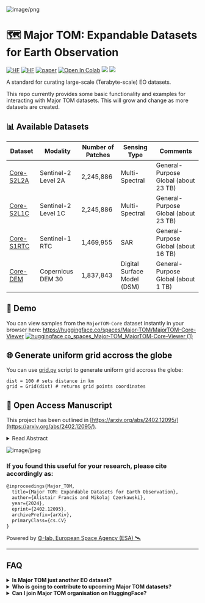 
![image/png](https://cdn-uploads.huggingface.co/production/uploads/6304c06eeb6d777a838eab63/BJKsLwX0GG4W3-gdf40TJ.png)

# 🗺️ Major TOM: Expandable Datasets for Earth Observation
[![HF](https://img.shields.io/badge/%F0%9F%A4%97-Datasets-yellow)](https://www.huggingface.co/Major-TOM) [![HF](https://img.shields.io/badge/%F0%9F%A4%97-Spaces_Demo-yellow)](https://huggingface.co/spaces/Major-TOM/MajorTOM-Core-Viewer) [![paper](https://img.shields.io/badge/arXiv-2402.12095-D12424)](https://www.arxiv.org/abs/2402.12095) <a href="https://colab.research.google.com/github/ESA-PhiLab/Major-TOM/blob/main/03-Filtering-in-Colab.ipynb" target="_parent"><img src="https://colab.research.google.com/assets/colab-badge.svg" alt="Open In Colab"/></a> <a href='https://www.youtube.com/watch?v=KonWxQ1mCpA'><img src='https://img.shields.io/badge/YouTube-%23FF0000.svg?style=flat&logo=youtube&logoColor=white' /></a> <a href='https://open.spotify.com/episode/6R3Rsi3iMwvuumlqFKJbIM'><img src='https://img.shields.io/badge/Spotify-1ED760?&logo=spotify&logoColor=white' /></a>


A standard for curating large-scale (Terabyte-scale) EO datasets.

This repo currently provides some basic functionality and examples for interacting with Major TOM datasets. This will grow and change as more datasets are created.

## 📊 Available Datasets
| Dataset    | Modality            | Number of Patches | Sensing Type | Comments |
|------------|---------------------|-------------------|--------------|----------|
| [Core-S2L2A](https://huggingface.co/datasets/Major-TOM/Core-S2L2A) | Sentinel-2 Level 2A | 2,245,886 | Multi-Spectral | General-Purpose Global (about 23 TB) |
| [Core-S2L1C](https://huggingface.co/datasets/Major-TOM/Core-S2L1C) | Sentinel-2 Level 1C | 2,245,886 | Multi-Spectral | General-Purpose Global (about 23 TB) |
| [Core-S1RTC](https://huggingface.co/datasets/Major-TOM/Core-S1RTC) | Sentinel-1 RTC | 1,469,955 | SAR | General-Purpose Global (about 16 TB) |
| [Core-DEM](https://huggingface.co/datasets/Major-TOM/Core-DEM) | Copernicus DEM 30 | 1,837,843 | Digital Surface Model (DSM) | General-Purpose Global (about 1 TB) |

## 🔭 Demo
You can view samples from the `MajorTOM-Core` dataset instantly in your browser here:
https://huggingface.co/spaces/Major-TOM/MajorTOM-Core-Viewer
[![huggingface co_spaces_Major-TOM_MajorTOM-Core-Viewer (1)](https://github.com/ESA-PhiLab/Major-TOM/assets/13435425/6a82c999-23f6-42e7-ad12-1e86869d17a4)](https://huggingface.co/spaces/Major-TOM/MajorTOM-Core-Viewer)

## 🌐 Generate uniform grid accross the globe
You can use [grid.py]([url](https://github.com/ESA-PhiLab/Major-TOM/blob/main/src/grid.py)) script to generate uniform grid accross the globe:

```
dist = 100 # sets distance in km
grid = Grid(dist) # returns grid points coordinates
```

## 📌 Open Access Manuscript
This project has been outlined in [https://arxiv.org/abs/2402.12095/](https://arxiv.org/abs/2402.12095/).
<details>
<summary>Read Abstract</summary>
  
  > Deep learning models are increasingly data-hungry, requiring significant resources to collect and compile the datasets needed to train them, with Earth Observation (EO) models being no exception. However, the landscape of datasets in EO is relatively atomised, with interoperability made difficult by diverse formats and data structures. If ever larger datasets are to be built, and duplication of effort minimised, then a shared framework that allows users to combine and access multiple datasets is needed. Here, Major TOM (Terrestrial Observation Metaset) is proposed as this extensible framework. Primarily, it consists of a geographical indexing system based on a set of grid points and a metadata structure that allows multiple datasets with different sources to be merged. Besides the specification of Major TOM as a framework, this work also presents a large, open-access dataset, MajorTOM-Core, which covers the vast majority of the Earth's land surface. This dataset provides the community with both an immediately useful resource, as well as acting as a template for future additions to the Major TOM ecosystem.
</details>

![image/jpeg](https://cdn-uploads.huggingface.co/production/uploads/6304c06eeb6d777a838eab63/dfw2xVubATDEGj9--4i1D.jpeg)

### If you found this useful for your research, please cite accordingly as:
```latex
@inproceedings{Major_TOM,
  title={Major TOM: Expandable Datasets for Earth Observation}, 
  author={Alistair Francis and Mikolaj Czerkawski},
  year={2024},
  eprint={2402.12095},
  archivePrefix={arXiv},
  primaryClass={cs.CV}
}
```

Powered by [Φ-lab, European Space Agency (ESA) 🛰️](https://huggingface.co/ESA-philab)

---
## FAQ
<details>
  <summary><b>Is Major TOM just another EO dataset?</b></summary>

  Almost. Major TOM is **not a dataset**, but a project aiming to standardize some of the future EO datasets. As an example of what such a dataset could be like, **MajorTOM-Core** is released as a nearly global dataset of Sentinel-2 data.
  
  Scroll up to the 📊 **Available Datasets** section of this file to see the list of current datasets.
</details>

<details>
<summary><b>Who is going to contribute to upcoming Major TOM datasets?</b></summary>
  
  Anyone can contribute. The original authors of the Major TOM paper are already working on a few other datasets that will join the Major TOM initiative.
</details>

<details>
<summary><b>Can I join Major TOM organisation on HuggingFace?</b></summary>
  
  Anyone can join the organisation with reading rights. In order to gain contributor rights, you will need to contact one of the admins and verify who you are and how you would like to contribute (you should be allowed to contribute with any dataset that follows Major TOM standard).
</details>
